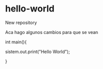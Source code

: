 # hello-world
New repository

Aca hago algunos cambios para que se vean

int main(){

sistem.out.print("Hello World");

}

